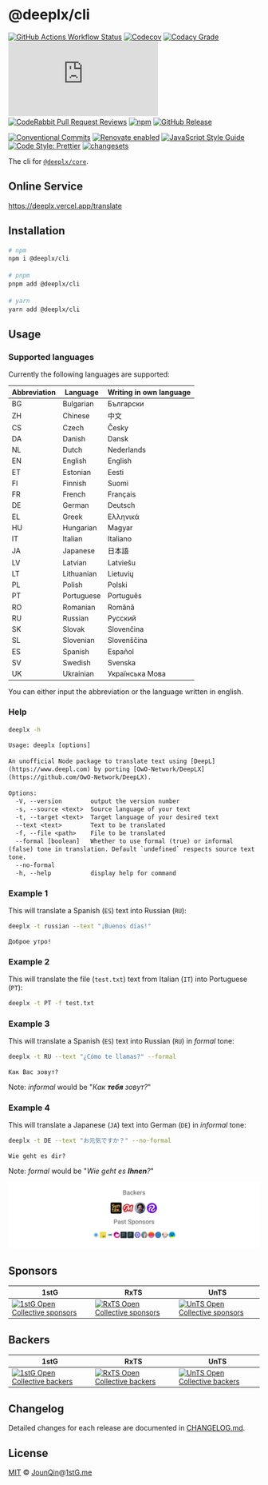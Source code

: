 # @deeplx/cli

[![GitHub Actions Workflow Status](https://img.shields.io/github/actions/workflow/status/un-ts/deeplx/ci.yml?branch=master)](https://github.com/un-ts/deeplx/actions/workflows/ci.yml?query=branch%3Amaster)
[![Codecov](https://img.shields.io/codecov/c/github/un-ts/deeplx.svg)](https://codecov.io/gh/un-ts/deeplx)
[![Codacy Grade](https://img.shields.io/codacy/grade/e3d752491a664d889c5bdfb6ffeb6cbb)](https://app.codacy.com/gh/un-ts/deeplx)
[![type-coverage](https://img.shields.io/badge/dynamic/json.svg?label=type-coverage&prefix=%E2%89%A5&suffix=%&query=$.typeCoverage.atLeast&uri=https%3A%2F%2Fraw.githubusercontent.com%2Frx-ts%2Fdeeplx%2Fmaster%2Fpackage.json)](https://github.com/plantain-00/type-coverage)
[![CodeRabbit Pull Request Reviews](https://img.shields.io/coderabbit/prs/github/un-ts/deeplx)](https://coderabbit.ai)
[![npm](https://img.shields.io/npm/v/@deeplx/cli.svg)](https://www.npmjs.com/package/@deeplx/cli)
[![GitHub Release](https://img.shields.io/github/release/un-ts/deeplx)](https://github.com/un-ts/deeplx/releases)

[![Conventional Commits](https://img.shields.io/badge/conventional%20commits-1.0.0-yellow.svg)](https://conventionalcommits.org)
[![Renovate enabled](https://img.shields.io/badge/renovate-enabled-brightgreen.svg)](https://renovatebot.com)
[![JavaScript Style Guide](https://img.shields.io/badge/code_style-standard-brightgreen.svg)](https://standardjs.com)
[![Code Style: Prettier](https://img.shields.io/badge/code_style-prettier-ff69b4.svg)](https://github.com/prettier/prettier)
[![changesets](https://img.shields.io/badge/maintained%20with-changesets-176de3.svg)](https://github.com/atlassian/changesets)

The cli for [`@deeplx/core`](https://github.com/un-ts/deeplx/blob/master/packages/@deeplx/core).

## Online Service

<https://deeplx.vercel.app/translate>

## Installation

```sh
# npm
npm i @deeplx/cli

# pnpm
pnpm add @deeplx/cli

# yarn
yarn add @deeplx/cli
```

## Usage

### Supported languages

Currently the following languages are supported:

| Abbreviation | Language   | Writing in own language |
| ------------ | ---------- | ----------------------- |
| BG           | Bulgarian  | Български               |
| ZH           | Chinese    | 中文                    |
| CS           | Czech      | Česky                   |
| DA           | Danish     | Dansk                   |
| NL           | Dutch      | Nederlands              |
| EN           | English    | English                 |
| ET           | Estonian   | Eesti                   |
| FI           | Finnish    | Suomi                   |
| FR           | French     | Français                |
| DE           | German     | Deutsch                 |
| EL           | Greek      | Ελληνικά                |
| HU           | Hungarian  | Magyar                  |
| IT           | Italian    | Italiano                |
| JA           | Japanese   | 日本語                  |
| LV           | Latvian    | Latviešu                |
| LT           | Lithuanian | Lietuvių                |
| PL           | Polish     | Polski                  |
| PT           | Portuguese | Português               |
| RO           | Romanian   | Română                  |
| RU           | Russian    | Русский                 |
| SK           | Slovak     | Slovenčina              |
| SL           | Slovenian  | Slovenščina             |
| ES           | Spanish    | Español                 |
| SV           | Swedish    | Svenska                 |
| UK           | Ukrainian  | Українська Мова         |

You can either input the abbreviation or the language written in english.

### Help

```sh
deeplx -h
```

```console
Usage: deeplx [options]

An unofficial Node package to translate text using [DeepL](https://www.deepl.com) by porting [OwO-Network/DeepLX](https://github.com/OwO-Network/DeepLX).

Options:
  -V, --version        output the version number
  -s, --source <text>  Source language of your text
  -t, --target <text>  Target language of your desired text
  --text <text>        Text to be translated
  -f, --file <path>    File to be translated
  --formal [boolean]   Whether to use formal (true) or informal (false) tone in translation. Default `undefined` respects source text tone.
  --no-formal
  -h, --help           display help for command
```

### Example 1

This will translate a Spanish (`ES`) text into Russian (`RU`):

```sh
deeplx -t russian --text "¡Buenos días!"
```

```text
Доброе утро!
```

### Example 2

This will translate the file (`test.txt`) text from Italian (`IT`) into Portuguese (`PT`):

```sh
deeplx -t PT -f test.txt
```

### Example 3

This will translate a Spanish (`ES`) text into Russian (`RU`) in _formal_ tone:

```sh
deeplx -t RU --text "¿Cómo te llamas?" --formal
```

```text
Как Вас зовут?
```

Note: _informal_ would be "_Как **тебя** зовут?_"

### Example 4

This will translate a Japanese (`JA`) text into German (`DE`) in _informal_ tone:

```sh
deeplx -t DE --text "お元気ですか？" --no-formal
```

```text
Wie geht es dir?
```

Note: _formal_ would be "_Wie geht es **Ihnen**?_"

[![Sponsors](https://raw.githubusercontent.com/1stG/static/master/sponsors.svg)](https://github.com/sponsors/JounQin)

## Sponsors

| 1stG                                                                                                                   | RxTS                                                                                                                   | UnTS                                                                                                                   |
| ---------------------------------------------------------------------------------------------------------------------- | ---------------------------------------------------------------------------------------------------------------------- | ---------------------------------------------------------------------------------------------------------------------- |
| [![1stG Open Collective sponsors](https://opencollective.com/1stG/organizations.svg)](https://opencollective.com/1stG) | [![RxTS Open Collective sponsors](https://opencollective.com/rxts/organizations.svg)](https://opencollective.com/rxts) | [![UnTS Open Collective sponsors](https://opencollective.com/unts/organizations.svg)](https://opencollective.com/unts) |

## Backers

| 1stG                                                                                                                | RxTS                                                                                                                | UnTS                                                                                                                |
| ------------------------------------------------------------------------------------------------------------------- | ------------------------------------------------------------------------------------------------------------------- | ------------------------------------------------------------------------------------------------------------------- |
| [![1stG Open Collective backers](https://opencollective.com/1stG/individuals.svg)](https://opencollective.com/1stG) | [![RxTS Open Collective backers](https://opencollective.com/rxts/individuals.svg)](https://opencollective.com/rxts) | [![UnTS Open Collective backers](https://opencollective.com/unts/individuals.svg)](https://opencollective.com/unts) |

## Changelog

Detailed changes for each release are documented in [CHANGELOG.md](./CHANGELOG.md).

## License

[MIT][] © [JounQin][]@[1stG.me][]

[1stG.me]: https://www.1stG.me
[JounQin]: https://github.com/JounQin
[MIT]: http://opensource.org/licenses/MIT
